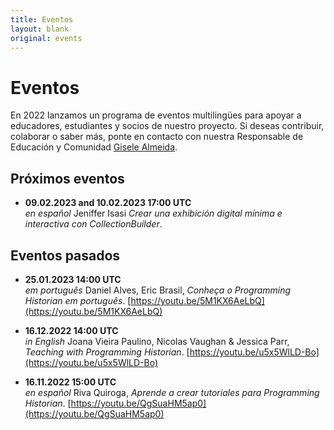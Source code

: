 ```yaml
---
title: Eventos
layout: blank
original: events
---
```


# Eventos

En 2022 lanzamos un programa de eventos multilingües para apoyar a educadores, estudiantes y socios de nuestro proyecto. 
Si deseas contribuir, colaborar o saber más, ponte en contacto con nuestra Responsable de Educación y Comunidad <a href="mailto:community@programminghistorian.org">Gisele Almeida</a>.

## Próximos eventos

* **09.02.2023 and 10.02.2023 17:00 UTC**  
_en español_ Jeniffer Isasi _Crear una exhibición digital mínima e interactiva con CollectionBuilder_.

## Eventos pasados

* **25.01.2023 14:00 UTC**  
_em português_ Daniel Alves, Eric Brasil, _Conheça o Programming Historian em português_. [https://youtu.be/5M1KX6AeLbQ](https://youtu.be/5M1KX6AeLbQ)

* **16.12.2022 14:00 UTC**  
_in English_ Joana Vieira Paulino, Nicolas Vaughan & Jessica Parr, _Teaching with Programming Historian_. [https://youtu.be/u5x5WlLD-Bo](https://youtu.be/u5x5WlLD-Bo)

* **16.11.2022 15:00 UTC**  
_en español_ Riva Quiroga, _Aprende a crear tutoriales para Programming Historian_. [https://youtu.be/QgSuaHM5ap0](https://youtu.be/QgSuaHM5ap0)
